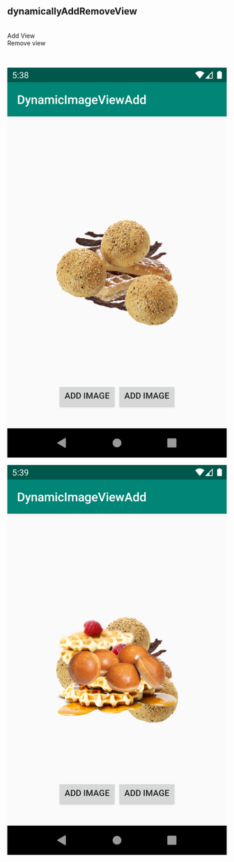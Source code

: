 <h2>dynamicallyAddRemoveView</h2><br>
Add View<br>
Remove view<br>

<br><br>
<img src="https://github.com/chaudharybharat/dynamicallyAddRemoveView/blob/master/image.png">

<img src="https://github.com/chaudharybharat/dynamicallyAddRemoveView/blob/master/img2.png">

